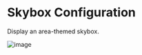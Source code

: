 # Skybox Configuration
Display an area-themed skybox.

![image](https://raw.githubusercontent.com/runelite/wiki/master/img/Skybox-comparison.png)